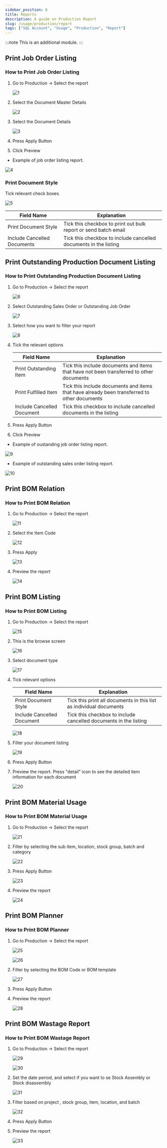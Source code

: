 ```yaml
---
sidebar_position: 6
title: Reports
description: A guide on Production Report
slug: /usage/production/report
tags: ["SQL Account", "Usage", "Production", "Report"]
---
```


:::note
This is an additional module.
:::

## Print Job Order Listing

### How to Print Job Order Listing

1. Go to Production -> Select the report

    ![1](../../../static/img/usage/production/report/navigate-job-order-listing.png)

2. Select the Document Master Details

    ![2](../../../static/img/usage/production/report/job-order-listing-master-details.png)

3. Select the Document Details

    ![3](../../../static/img/usage/production/report/job-order-listing-document-details.png)

4. Press Apply Button

5. Click Preview

- Example of job order listing report.

![4](../../../static/img/usage/production/report/job-order-listing-example.png)

### Print Document Style

Tick relevant check boxes.

![5](../../../static/img/usage/production/report/job-order-listing-print-document-style.png)

|**Field Name**| **Explanation**|
|---|---|
|Print Document Style | Tick this checkbox to print out bulk report or send batch email|
|Include Cancelled Documents |  Tick this checkbox to include cancelled documents in the listing|

## Print Outstanding Production Document Listing

### How to Print Outstanding Production Document Listing

1. Go to Production -> Select the report

    ![6](../../../static/img/usage/production/report/navigate-outstanding-production-document-listing.png)

2. Select Outstanding Sales Order or Outstanding Job Order

    ![7](../../../static/img/usage/production/report/outstanding-production-document-listing-report-type.png)

3. Select how you want to filter your report

    ![8](../../../static/img/usage/production/report/outstanding-production-document-listing-filter.png)

4. Tick the relevant options

    |**Field Name**| **Explanation**|
    |---|---|
    |Print Outstanding Item | Tick this include documents and items that have not been transferred to other documents|
    |Print Fulfilled Item | Tick this include documents and items that have already been transferred to other documents|
    |Include Cancelled Document | Tick this checkbox to include cancelled documents in the listing|

5. Press Apply Button

6. Click Preview

- Example of oustanding job order listing report.

![9](../../../static/img/usage/production/report/outstanding-job-order-listing-report.png)

- Example of outstanding sales order listing report.

![10](../../../static/img/usage/production/report/outstanding-sales-order-listing-report.png)

## Print BOM Relation

### How to Print BOM Relation

1. Go to Production -> Select the report

    ![11](../../../static/img/usage/production/report/navigate-bom-relation.png)

2. Select the Item Code

    ![12](../../../static/img/usage/production/report/bom-relation-select-item.png)

3. Press Apply

    ![13](../../../static/img/usage/production/report/bom-relation-click-apply.png)

4. Preview the report

    ![14](../../../static/img/usage/production/report/bom-relation-example.png)

## Print BOM Listing

### How to Print BOM Listing

1. Go to Production -> Select the report

    ![15](../../../static/img/usage/production/report/navigate-bom-listing.png)

2. This is the browse screen

    ![16](../../../static/img/usage/production/report/bom-listing-browse.png)

3. Select document type

    ![17](../../../static/img/usage/production/report/bom-listing-document-type.png)

4. Tick relevant options

    |**Field Name** | **Explanation**|
    |---|---|
    |Print Document Style| Tick this print all documents in this list as individual documents|
    |Include Cancelled Document | Tick this checkbox to include cancelled documents in the listing|

    ![18](../../../static/img/usage/production/report/bom-listing-print-document-style.png)

5. Filter your document listing

    ![19](../../../static/img/usage/production/report/bom-listing-filter.png)

6. Press Apply Button

7. Preview the report. Press "detail" icon to see the detailed item information for each document

    ![20](../../../static/img/usage/production/report/bom-listing-example.png)

## Print BOM Material Usage

### How to Print BOM Material Usage

1. Go to Production -> Select the report

    ![21](../../../static/img/usage/production/report/navigate-bom-material-usage.png)

2. Filter by selecting the sub item, location, stock group, batch and category

    ![22](../../../static/img/usage/production/report/bom-material-usage-filter.png)

3. Press Apply Button

    ![23](../../../static/img/usage/production/report/bom-material-usage-apply.png)

4. Preview the report

    ![24](../../../static/img/usage/production/report/bom-material-usage-example.png)

## Print BOM Planner

### How to Print BOM Planner

1. Go to Production -> Select the report

    ![25](../../../static/img/usage/production/report/navigate-bom-planner.png)

    ![26](../../../static/img/usage/production/report/bom-planner.png)

2. Filter by selecting the BOM Code or BOM template

    ![27](../../../static/img/usage/production/report/bom-planner-filter.png)

3. Press Apply Button

4. Preview the report

    ![28](../../../static/img/usage/production/report/bom-planner-example.png)

## Print BOM Wastage Report

### How to Print BOM Wastage Report

1. Go to Production -> Select the report

    ![29](../../../static/img/usage/production/report/navigate-bom-wastage.png)

    ![30](../../../static/img/usage/production/report/bom-wastage.png)

2. Set the date period, and select if you want to se Stock Assembly or Stock disassembly

    ![31](../../../static/img/usage/production/report/bom-wastage-select-date-range.png)

3. Filter based on project , stock group, item, location, and batch

    ![32](../../../static/img/usage/production/report/bom-wastage-filter.png)

4. Press Apply Button

5. Preview the report

    ![33](../../../static/img/usage/production/report/bom-wastage-example.png)
